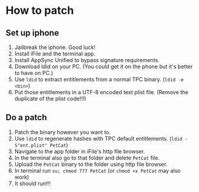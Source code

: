 # How to patch

## Set up iphone

1. Jailbreak the iphone. Good luck!
2. Install iFile and the terminal app.
3. Install AppSync Unified to bypass signature requirements.
4. Download ldid on your PC. (You could get it on the phone but it's better to have on PC.)
5. Use `ldid` to extract entitlements from a normal TPC binary. (`ldid -e <bin>`)
6. Put those entitlements in a UTF-8 encoded text plist file. (Remove the duplicate of the plist code!!!)

## Do a patch

1. Patch the binary however you want to.
2. Use `ldid` to regenerate hashes with TPC default entitlements. (`ldid -S"ent.plist" PetCat`)
3. Navigate to the app folder in iFile's http file browser.
4. In the terminal also go to that folder and delete `PetCat` file.
5. Upload the `PetCat` binary to the folder using http file browser.
6. In terminal run `su; chmod 777 PetCat` (or `chmod +x PetCat` may also work)
7. It should run!!!
